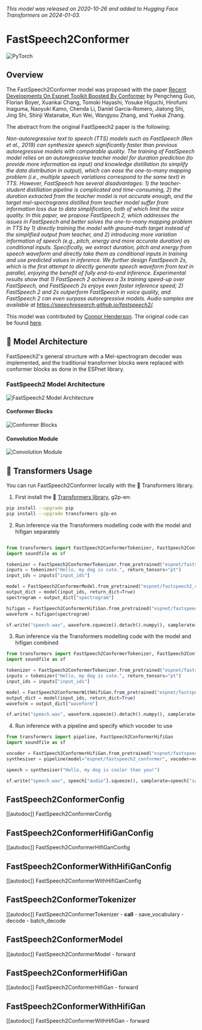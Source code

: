 <!--Copyright 2023 The HuggingFace Team. All rights reserved.

Licensed under the Apache License, Version 2.0 (the "License"); you may not use this file except in compliance with
the License. You may obtain a copy of the License at

http://www.apache.org/licenses/LICENSE-2.0

Unless required by applicable law or agreed to in writing, software distributed under the License is distributed on
an "AS IS" BASIS, WITHOUT WARRANTIES OR CONDITIONS OF ANY KIND, either express or implied. See the License for the
specific language governing permissions and limitations under the License.
-->
*This model was released on 2020-10-26 and added to Hugging Face Transformers on 2024-01-03.*

# FastSpeech2Conformer

<div class="flex flex-wrap space-x-1">
<img alt="PyTorch" src="https://img.shields.io/badge/PyTorch-DE3412?style=flat&logo=pytorch&logoColor=white">
</div>

## Overview

The FastSpeech2Conformer model was proposed with the paper [Recent Developments On Espnet Toolkit Boosted By Conformer](https://huggingface.co/papers/2010.13956) by Pengcheng Guo, Florian Boyer, Xuankai Chang, Tomoki Hayashi, Yosuke Higuchi, Hirofumi Inaguma, Naoyuki Kamo, Chenda Li, Daniel Garcia-Romero, Jiatong Shi, Jing Shi, Shinji Watanabe, Kun Wei, Wangyou Zhang, and Yuekai Zhang.

The abstract from the original FastSpeech2 paper is the following:

*Non-autoregressive text to speech (TTS) models such as FastSpeech (Ren et al., 2019) can synthesize speech significantly faster than previous autoregressive models with comparable quality. The training of FastSpeech model relies on an autoregressive teacher model for duration prediction (to provide more information as input) and knowledge distillation (to simplify the data distribution in output), which can ease the one-to-many mapping problem (i.e., multiple speech variations correspond to the same text) in TTS. However, FastSpeech has several disadvantages: 1) the teacher-student distillation pipeline is complicated and time-consuming, 2) the duration extracted from the teacher model is not accurate enough, and the target mel-spectrograms distilled from teacher model suffer from information loss due to data simplification, both of which limit the voice quality. In this paper, we propose FastSpeech 2, which addresses the issues in FastSpeech and better solves the one-to-many mapping problem in TTS by 1) directly training the model with ground-truth target instead of the simplified output from teacher, and 2) introducing more variation information of speech (e.g., pitch, energy and more accurate duration) as conditional inputs. Specifically, we extract duration, pitch and energy from speech waveform and directly take them as conditional inputs in training and use predicted values in inference. We further design FastSpeech 2s, which is the first attempt to directly generate speech waveform from text in parallel, enjoying the benefit of fully end-to-end inference. Experimental results show that 1) FastSpeech 2 achieves a 3x training speed-up over FastSpeech, and FastSpeech 2s enjoys even faster inference speed; 2) FastSpeech 2 and 2s outperform FastSpeech in voice quality, and FastSpeech 2 can even surpass autoregressive models. Audio samples are available at https://speechresearch.github.io/fastspeech2/.*

This model was contributed by [Connor Henderson](https://huggingface.co/connor-henderson). The original code can be found [here](https://github.com/espnet/espnet/blob/master/espnet2/tts/fastspeech2/fastspeech2.py).

## 🤗 Model Architecture

FastSpeech2's general structure with a Mel-spectrogram decoder was implemented, and the traditional transformer blocks were replaced with conformer blocks as done in the ESPnet library.

### FastSpeech2 Model Architecture

![FastSpeech2 Model Architecture](https://www.microsoft.com/en-us/research/uploads/prod/2021/04/fastspeech2-1.png)

#### Conformer Blocks

![Conformer Blocks](https://www.researchgate.net/profile/Hirofumi-Inaguma-2/publication/344911155/figure/fig2/AS:951455406108673@1603856054097/An-overview-of-Conformer-block.png)

#### Convolution Module

![Convolution Module](https://d3i71xaburhd42.cloudfront.net/8809d0732f6147d4ad9218c8f9b20227c837a746/2-Figure1-1.png)

## 🤗 Transformers Usage

You can run FastSpeech2Conformer locally with the 🤗 Transformers library.

1. First install the 🤗 [Transformers library](https://github.com/huggingface/transformers), g2p-en:

```bash
pip install --upgrade pip
pip install --upgrade transformers g2p-en
```

2. Run inference via the Transformers modelling code with the model and hifigan separately

```python

from transformers import FastSpeech2ConformerTokenizer, FastSpeech2ConformerModel, FastSpeech2ConformerHifiGan
import soundfile as sf

tokenizer = FastSpeech2ConformerTokenizer.from_pretrained("espnet/fastspeech2_conformer")
inputs = tokenizer("Hello, my dog is cute.", return_tensors="pt")
input_ids = inputs["input_ids"]

model = FastSpeech2ConformerModel.from_pretrained("espnet/fastspeech2_conformer")
output_dict = model(input_ids, return_dict=True)
spectrogram = output_dict["spectrogram"]

hifigan = FastSpeech2ConformerHifiGan.from_pretrained("espnet/fastspeech2_conformer_hifigan")
waveform = hifigan(spectrogram)

sf.write("speech.wav", waveform.squeeze().detach().numpy(), samplerate=22050)
```

3. Run inference via the Transformers modelling code with the model and hifigan combined

```python
from transformers import FastSpeech2ConformerTokenizer, FastSpeech2ConformerWithHifiGan
import soundfile as sf

tokenizer = FastSpeech2ConformerTokenizer.from_pretrained("espnet/fastspeech2_conformer")
inputs = tokenizer("Hello, my dog is cute.", return_tensors="pt")
input_ids = inputs["input_ids"]

model = FastSpeech2ConformerWithHifiGan.from_pretrained("espnet/fastspeech2_conformer_with_hifigan")
output_dict = model(input_ids, return_dict=True)
waveform = output_dict["waveform"]

sf.write("speech.wav", waveform.squeeze().detach().numpy(), samplerate=22050)
```

4. Run inference with a pipeline and specify which vocoder to use

```python
from transformers import pipeline, FastSpeech2ConformerHifiGan
import soundfile as sf

vocoder = FastSpeech2ConformerHifiGan.from_pretrained("espnet/fastspeech2_conformer_hifigan")
synthesiser = pipeline(model="espnet/fastspeech2_conformer", vocoder=vocoder)

speech = synthesiser("Hello, my dog is cooler than you!")

sf.write("speech.wav", speech["audio"].squeeze(), samplerate=speech["sampling_rate"])
```

## FastSpeech2ConformerConfig

[[autodoc]] FastSpeech2ConformerConfig

## FastSpeech2ConformerHifiGanConfig

[[autodoc]] FastSpeech2ConformerHifiGanConfig

## FastSpeech2ConformerWithHifiGanConfig

[[autodoc]] FastSpeech2ConformerWithHifiGanConfig

## FastSpeech2ConformerTokenizer

[[autodoc]] FastSpeech2ConformerTokenizer
    - __call__
    - save_vocabulary
    - decode
    - batch_decode

## FastSpeech2ConformerModel

[[autodoc]] FastSpeech2ConformerModel
    - forward

## FastSpeech2ConformerHifiGan

[[autodoc]] FastSpeech2ConformerHifiGan
    - forward

## FastSpeech2ConformerWithHifiGan

[[autodoc]] FastSpeech2ConformerWithHifiGan
    - forward
